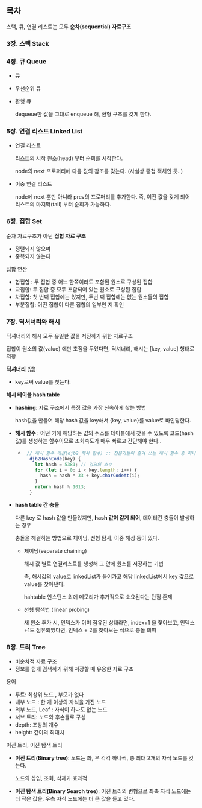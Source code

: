 ## 목차



스택, 큐, 연결 리스트는 모두 **순차(sequential) 자료구조**

### 3장. 스택 Stack

### 4장. 큐 Queue
- 큐

- 우선순위 큐

- 환형 큐

  dequeue한 값을 그대로 enqueue 해, 환형 구조를 갖게 한다.

### 5장. 연결 리스트 Linked List

- 연결 리스트

  리스트의 시작 원소(head) 부터 순회를 시작한다.

  node의 next 프로퍼티에 다음 값의 참조를 갖는다. (사실상 중첩 객체인 듯..)

- 이중 연결 리스트

  node에 next 뿐만 아니라 prev의 프로퍼티를 추가한다. 즉, 이전 값을 갖게 되어 리스트의 마지막(tail) 부터 순회가 가능하다.

### 6장. 집합 Set

순차 자료구조가 아닌 **집합 자료 구조**

- 정렬되지 않으며
- 중복되지 않는다

집합 연산

- 합집합 : 두 집합 중 어느 한쪽이라도 포함된 원소로 구성된 집합
- 교집합: 두 집합 중 모두 포함되어 있는 원소로 구성된 집합
- 차집합: 첫 번째 집합에는 있지만, 두번 째 집합에는 없는 원소들의 집합
- 부분집합: 어떤 집합이 다른 집합의 일부인 지 확인



### 7장. 딕셔너리와 해시

딕셔너리와 해시 모두 유일한 값을 저장하기 위한 자료구조

집합이 원소의 값(value) 에만 초점을 두었다면, 딕셔너리, 해시는 [key, value] 형태로 저장

**딕셔너리** (맵)

- key로써 value를 찾는다.

**해시 테이블 hash table** 

- **hashing**: 자료 구조에서 특정 값을 가장 신속하게 찾는 방법

  hash값을 만들어 해당 hash 값을 key해서  {key, value}를 value로 바인딩한다.

  

- **해시 함수** :  어떤 키에 해당하는 값의 주소를 테이블에서 찾을 수 있도록  코드(hash 값)를 생성하는 함수이므로 조회속도가 매우 빠르고 간단해야 한다..

  - ```js
     // 해시 함수 개선(djb2 해시 함수) :: 전문가들이 즐겨 쓰는 해시 함수 중 하나
      djb2HashCode(key) {
        let hash = 5381; // 임의의 소수
        for (let i = 0; i < key.length; i++) {
          hash = hash * 33 + key.charCodeAt(i);
        }
        return hash % 1013;
      }
    ```

    

- **hash table 간 충돌**

  다른 key 로 hash 값을 만들었지만, **hash 값이 같게 되어**, 데이터간 충돌이 발생하는 경우

  충돌을 해결하는 방법으로 체이닝, 선형 탐사, 이중 해싱 등이 있다.

  

  - 체이닝(separate chaining)

    해시 값 별로 연결리스트를 생성해 그 안에 원소를 저장하는 기법

    즉, 해시값의 value로 linkedList가 들어가고 해당 linkedList에서 key 값으로 value를 찾아낸다.
    
    hahtable 인스턴스 외에 메모리가 추가적으로 소요된다는 단점 존재
    
    
    
  - 선형 탐색법 (linear probing)

    새 원소 추가 시, 인덱스가 이미 점유된 상태라면, index+1 을 찾아보고, 인덱스 +1도 점유되었다면, 인덱스 + 2를 찾아보는 식으로 충돌 회피

 

### 8장. 트리 Tree

- 비순차적 자료 구조
- 정보를 쉽게 검색하기 위해 저장할 때 유용한 자료 구조

용어

- 루트: 최상위 노드 , 부모가 없다
- 내부 노드 : 한 개 이상의 자식을 가진 노드
- 외부 노드, Leaf : 자식이 하나도 없는 노드
- 서브 트리: 노드와 후손들로 구성
- depth: 조상의 개수
- height: 깊이의 최대치

이진 트리, 이진 탐색 트리

- **이진 트리(Binary tree)**: 노드는 좌, 우 각각 하나씩, 총 최대 2개의 자식 노드를 갖는다.

  노드의 삽입, 조회, 삭제가 효과적

- **이진 탐색 트리(Binary Search tree)**: 이진 트리의 변형으로 좌측 자식 노드에는 더 작은 값을, 우측 자식 노드에는 더 큰 값을 들고 있다.
